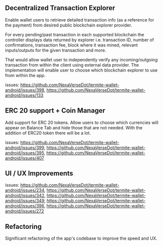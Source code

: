 ## Decentralized Transaction Explorer

Enable wallet users to retrieve detailed transaction info (as a reference for the payment) from desired public blockchain explorer provider.

For every pending/past transaction in each supported blockchain the controller displays data returned by explorer i.e. transaction ID, number of confirmations, transaction fee, block where it was mined, relevant inputs/outputs for the given transaction and more.

That would allow wallet user to independently verify any incoming/outgoing transaction from within the client using external data provider. The implementation will enable user to choose which blockchain explorer to use from within the app.

issues:
https://github.com/NexaVerseDot/termite-wallet-android/issues/398, https://github.com/NexaVerseDot/termite-wallet-android/issues/133

## ERC 20 support + Coin Manager

Add support for ERC 20 tokens. Allow users to choose which currencies will appear on Balance Tab and hide those that are not needed. With the addition of ERC20 token there will be a lot.

issues:
https://github.com/NexaVerseDot/termite-wallet-android/issues/399, https://github.com/NexaVerseDot/termite-wallet-android/issues/395, https://github.com/NexaVerseDot/termite-wallet-android/issues/407

## UI / UX Improvements

issues:
https://github.com/NexaVerseDot/termite-wallet-android/issues/234, https://github.com/NexaVerseDot/termite-wallet-android/issues/342, https://github.com/NexaVerseDot/termite-wallet-android/issues/349, https://github.com/NexaVerseDot/termite-wallet-android/issues/396, https://github.com/NexaVerseDot/termite-wallet-android/issues/272

## Refactoring

Significant refactoring of the app's codebase to improve the speed and UX.
